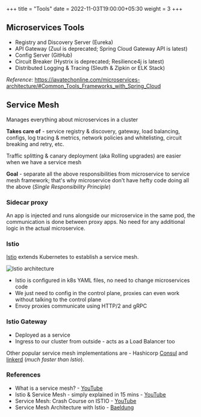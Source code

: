 +++
title = "Tools"
date = 2022-11-03T19:00:00+05:30
weight = 3
+++

## Microservices Tools
- Registry and Discovery Server (Eureka)
- API Gateway (Zuul is deprecated; Spring Cloud Gateway API is latest)
- Config Server (GitHub)
- Circuit Breaker (Hystrix is deprecated; Resilience4j is latest)
- Distributed Logging & Tracing (Sleuth & Zipkin or ELK Stack)

_Reference_: https://javatechonline.com/microservices-architecture/#Common_Tools_Frameworks_with_Spring_Cloud


## Service Mesh
Manages everything about microservices in a cluster

**Takes care of** - service registry & discovery, gateway, load balancing, configs, log tracing & metrics, network policies and whitelisting, circuit breaking and retry, etc.

Traffic splitting & canary deployment (aka Rolling upgrades) are easier when we have a service mesh

**Goal** - separate all the above responsibilities from microservice to service mesh framework; that's why microservice don't have hefty code doing all the above (_Single Responsibility Principle_)

### Sidecar proxy
An app is injected and runs alongside our microservice in the same pod, the communication is done between proxy apps. No need for any additional logic in the actual microservice.

### Istio
[Istio](https://istio.io/) extends Kubernetes to establish a service mesh.

![Istio architecture](https://i.imgur.com/YeeOz0M.png)

- Istio is configured in k8s YAML files, no need to change microservices code
- We just need to config in the control plane, proxies can even work without talking to the control plane
- Envoy proxies communicate using HTTP/2 and gRPC

### Istio Gateway
- Deployed as a service
- Ingress to our cluster from outside - acts as a Load Balancer too

Other popular service mesh implementations are - Hashicorp [Consul](https://www.consul.io/) and [linkerd](https://linkerd.io/) (_much faster than Istio_).

### References
- What is a service mesh? - [YouTube](https://youtu.be/QiXK0B9FhO0)
- Istio & Service Mesh - simply explained in 15 mins - [YouTube](https://youtu.be/16fgzklcF7Y)
- Service Mesh: Crash Course on ISTIO - [YouTube](https://youtu.be/Cn2LHqdHwXM)
- Service Mesh Architecture with Istio - [Baeldung](https://www.baeldung.com/ops/istio-service-mesh)